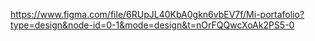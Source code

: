 https://www.figma.com/file/6RUpJL40KbA0gkn6vbEV7f/Mi-portafolio?type=design&node-id=0-1&mode=design&t=nOrFQQwcXoAk2PS5-0
